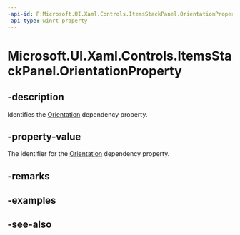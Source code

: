```yaml
---
-api-id: P:Microsoft.UI.Xaml.Controls.ItemsStackPanel.OrientationProperty
-api-type: winrt property
---
```


<!-- Property syntax
public Windows.UI.Xaml.DependencyProperty OrientationProperty { get; }
-->

# Microsoft.UI.Xaml.Controls.ItemsStackPanel.OrientationProperty

## -description
Identifies the [Orientation](itemsstackpanel_orientation.md) dependency property.

## -property-value
The identifier for the [Orientation](itemsstackpanel_orientation.md) dependency property.

## -remarks

## -examples

## -see-also
